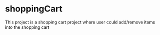 # shoppingCart
This project is a shopping cart project where user could add/remove items into the shopping cart
